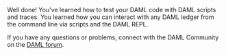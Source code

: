 Well done! You've learned how to test your DAML code with DAML scripts and traces. You learned how
you can interact with any DAML ledger from the command line via scripts and the DAML REPL.

If you have any questions or problems, connect with the DAML Community on the [DAML forum](https://discuss.daml.com).
